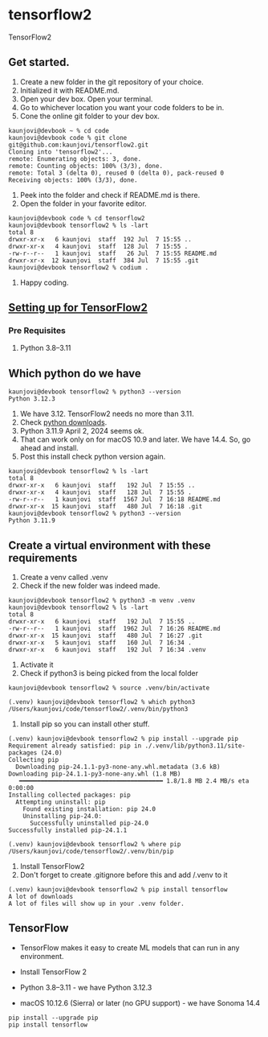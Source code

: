# tensorflow2
TensorFlow2

## Get started. 

1. Create a new folder in the git repository of your choice. 
1. Initialized it with README.md. 
1. Open your dev box. Open your terminal. 
1. Go to whichever location you want your code folders to be in. 
1. Cone the online git folder to your dev box. 

```
kaunjovi@devbook ~ % cd code 
kaunjovi@devbook code % git clone git@github.com:kaunjovi/tensorflow2.git
Cloning into 'tensorflow2'...
remote: Enumerating objects: 3, done.
remote: Counting objects: 100% (3/3), done.
remote: Total 3 (delta 0), reused 0 (delta 0), pack-reused 0
Receiving objects: 100% (3/3), done.
```

1. Peek into the folder and check if README.md is there. 
1. Open the folder in your favorite editor. 

```
kaunjovi@devbook code % cd tensorflow2
kaunjovi@devbook tensorflow2 % ls -lart
total 8
drwxr-xr-x   6 kaunjovi  staff  192 Jul  7 15:55 ..
drwxr-xr-x   4 kaunjovi  staff  128 Jul  7 15:55 .
-rw-r--r--   1 kaunjovi  staff   26 Jul  7 15:55 README.md
drwxr-xr-x  12 kaunjovi  staff  384 Jul  7 15:55 .git
kaunjovi@devbook tensorflow2 % codium .
```

1. Happy coding. 

## [Setting up for TensorFlow2](https://www.tensorflow.org/install)

### Pre Requisites 

1. Python 3.8–3.11

## Which python do we have 

```
kaunjovi@devbook tensorflow2 % python3 --version 
Python 3.12.3
```

1. We have 3.12. TensorFlow2 needs no more than 3.11. 
1. Check [python downloads](https://www.python.org/downloads/). 
1. Python 3.11.9 April 2, 2024 seems ok. 
1. That can work only on for macOS 10.9 and later. We have 14.4. So, go ahead and install. 
1. Post this install check python version again. 

```
kaunjovi@devbook tensorflow2 % ls -lart 
total 8
drwxr-xr-x   6 kaunjovi  staff   192 Jul  7 15:55 ..
drwxr-xr-x   4 kaunjovi  staff   128 Jul  7 15:55 .
-rw-r--r--   1 kaunjovi  staff  1567 Jul  7 16:18 README.md
drwxr-xr-x  15 kaunjovi  staff   480 Jul  7 16:18 .git
kaunjovi@devbook tensorflow2 % python3 --version 
Python 3.11.9
```

## Create a virtual environment with these requirements

1. Create a venv called .venv 
1. Check if the new folder was indeed made. 

```
kaunjovi@devbook tensorflow2 % python3 -m venv .venv
kaunjovi@devbook tensorflow2 % ls -lart 
total 8
drwxr-xr-x   6 kaunjovi  staff   192 Jul  7 15:55 ..
-rw-r--r--   1 kaunjovi  staff  1962 Jul  7 16:26 README.md
drwxr-xr-x  15 kaunjovi  staff   480 Jul  7 16:27 .git
drwxr-xr-x   5 kaunjovi  staff   160 Jul  7 16:34 .
drwxr-xr-x   6 kaunjovi  staff   192 Jul  7 16:34 .venv
```

1. Activate it 
1. Check if python3 is being picked from the local folder 

```
kaunjovi@devbook tensorflow2 % source .venv/bin/activate

(.venv) kaunjovi@devbook tensorflow2 % which python3 
/Users/kaunjovi/code/tensorflow2/.venv/bin/python3
```

1. Install pip so you can install other stuff. 

```
(.venv) kaunjovi@devbook tensorflow2 % pip install --upgrade pip
Requirement already satisfied: pip in ./.venv/lib/python3.11/site-packages (24.0)
Collecting pip
  Downloading pip-24.1.1-py3-none-any.whl.metadata (3.6 kB)
Downloading pip-24.1.1-py3-none-any.whl (1.8 MB)
   ━━━━━━━━━━━━━━━━━━━━━━━━━━━━━━━━━━━━━━━━ 1.8/1.8 MB 2.4 MB/s eta 0:00:00
Installing collected packages: pip
  Attempting uninstall: pip
    Found existing installation: pip 24.0
    Uninstalling pip-24.0:
      Successfully uninstalled pip-24.0
Successfully installed pip-24.1.1

(.venv) kaunjovi@devbook tensorflow2 % where pip 
/Users/kaunjovi/code/tensorflow2/.venv/bin/pip
```

1. Install TensorFlow2
2. Don't forget to create .gitignore before this and add /.venv to it 

```
(.venv) kaunjovi@devbook tensorflow2 % pip install tensorflow
A lot of downloads 
A lot of files will show up in your .venv folder. 
```



## TensorFlow 

- TensorFlow makes it easy to create ML models that can run in any environment. 

- Install TensorFlow 2 
- Python 3.8–3.11 - we have Python 3.12.3
- macOS 10.12.6 (Sierra) or later (no GPU support) - we have Sonoma 14.4

```
pip install --upgrade pip
pip install tensorflow
```




